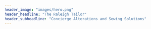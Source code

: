 ```yaml
---
header_image: "images/hero.png"
header_headline: "The Raleigh Tailor"
header_subheadline: "Concierge Alterations and Sewing Solutions"
---
```

